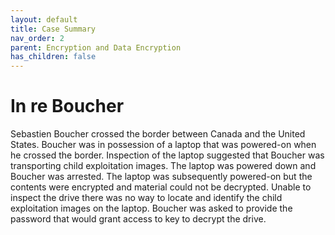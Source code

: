 ```yaml
---
layout: default
title: Case Summary
nav_order: 2
parent: Encryption and Data Encryption
has_children: false
---
```


# In re Boucher

Sebastien Boucher crossed the border between Canada and the United States. Boucher was in possession of a laptop that was powered-on when he crossed the border. Inspection of the laptop suggested that Boucher was transporting child exploitation images. The laptop was powered down and Boucher was arrested. The laptop was subsequently powered-on but the contents were encrypted and material could not be decrypted. Unable to inspect the drive there was no way to locate and identify the child exploitation images on the laptop. Boucher was asked to provide the password that would grant access to key to decrypt the drive.
